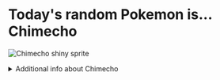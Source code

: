 # Today's random Pokemon is... Chimecho

![Chimecho shiny sprite](https://raw.githubusercontent.com/PokeAPI/sprites/master/sprites/pokemon/shiny/358.png)

<details>
<summary>Additional info about Chimecho</summary>

| srpite type | image |
|------|------|
| back_default | ![Chimecho back_default sprite](https://raw.githubusercontent.com/PokeAPI/sprites/master/sprites/pokemon/back/358.png) |
| back_shiny | ![Chimecho back_shiny sprite](https://raw.githubusercontent.com/PokeAPI/sprites/master/sprites/pokemon/back/shiny/358.png) |
| front_default | ![Chimecho front_default sprite](https://raw.githubusercontent.com/PokeAPI/sprites/master/sprites/pokemon/358.png) | </details>